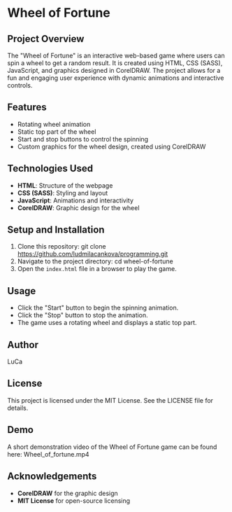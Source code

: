 # Wheel of Fortune

## Project Overview

The "Wheel of Fortune" is an interactive web-based game where users can spin a wheel to get a random result. It is created using HTML, CSS (SASS), JavaScript, and graphics designed in CorelDRAW. The project allows for a fun and engaging user experience with dynamic animations and interactive controls.

## Features

- Rotating wheel animation
- Static top part of the wheel
- Start and stop buttons to control the spinning
- Custom graphics for the wheel design, created using CorelDRAW

## Technologies Used

- **HTML**: Structure of the webpage
- **CSS (SASS)**: Styling and layout
- **JavaScript**: Animations and interactivity
- **CorelDRAW**: Graphic design for the wheel

## Setup and Installation

1. Clone this repository:
   git clone https://github.com/ludmilacankova/programming.git
2. Navigate to the project directory:
   cd wheel-of-fortune
3. Open the `index.html` file in a browser to play the game.

## Usage

- Click the "Start" button to begin the spinning animation.
- Click the "Stop" button to stop the animation.
- The game uses a rotating wheel and displays a static top part.

## Author

LuCa

## License

This project is licensed under the MIT License. See the LICENSE file for details.

## Demo

A short demonstration video of the Wheel of Fortune game can be found here: Wheel_of_fortune.mp4

## Acknowledgements

- **CorelDRAW** for the graphic design
- **MIT License** for open-source licensing
